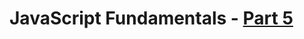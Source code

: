 # JavaScript Fundamentals - [Part 5](https://www.theodinproject.com/courses/foundations/lessons/fundamentals-part-5)
